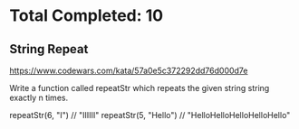 # Total Completed: 10

## String Repeat

https://www.codewars.com/kata/57a0e5c372292dd76d000d7e

Write a function called repeatStr which repeats the given string string exactly n times.

repeatStr(6, "I") // "IIIIII"
repeatStr(5, "Hello") // "HelloHelloHelloHelloHello"
